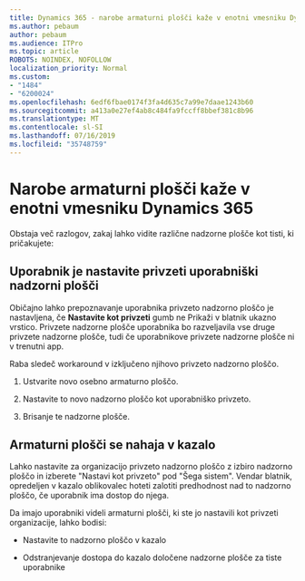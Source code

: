 ```yaml
---
title: Dynamics 365 - narobe armaturni plošči kaže v enotni vmesniku Dynamics 365
ms.author: pebaum
author: pebaum
ms.audience: ITPro
ms.topic: article
ROBOTS: NOINDEX, NOFOLLOW
localization_priority: Normal
ms.custom:
- "1484"
- "6200024"
ms.openlocfilehash: 6edf6fbae0174f3fa4d635c7a99e7daae1243b60
ms.sourcegitcommit: a413a0e27ef4ab8c484fa9fccff8bbef381c8b96
ms.translationtype: MT
ms.contentlocale: sl-SI
ms.lasthandoff: 07/16/2019
ms.locfileid: "35748759"
---
```

# <a name="wrong-dashboard-shows-in-dynamics-365-unified-interface"></a>Narobe armaturni plošči kaže v enotni vmesniku Dynamics 365

Obstaja več razlogov, zakaj lahko vidite različne nadzorne plošče kot tisti, ki pričakujete:

## <a name="the-user-has-set-a-user-default-dashboard"></a>Uporabnik je nastavite privzeti uporabniški nadzorni plošči 

Običajno lahko prepoznavanje uporabnika privzeto nadzorno ploščo je nastavljena, če **Nastavite kot privzeti** gumb ne Prikaži v blatnik ukazno vrstico. Privzete nadzorne plošče uporabnika bo razveljavila vse druge privzete nadzorne plošče, tudi če uporabnikove privzete nadzorne plošče ni v trenutni app.

Raba sledeč workaround v izključeno njihovo privzeto nadzorno ploščo.

1. Ustvarite novo osebno armaturno ploščo.

2. Nastavite to novo nadzorno ploščo kot uporabniško privzeto.

3. Brisanje te nadzorne plošče.

## <a name="the-dashboard-is-set-in-the-sitemap"></a>Armaturni plošči se nahaja v kazalo

Lahko nastavite za organizacijo privzeto nadzorno ploščo z izbiro nadzorno ploščo in izberete "Nastavi kot privzeto" pod "Šega sistem". Vendar blatnik, opredeljen v kazalo oblikovalec hoteti zalotiti predhodnost nad to nadzorno ploščo, če uporabnik ima dostop do njega.

Da imajo uporabniki videli armaturni plošči, ki ste jo nastavili kot privzeti organizacije, lahko bodisi:

* Nastavite to nadzorno ploščo v kazalo

* Odstranjevanje dostopa do kazalo določene nadzorne plošče za tiste uporabnike
